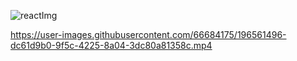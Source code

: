 

![reactImg](https://user-images.githubusercontent.com/66684175/229859286-a5aba6b9-06a4-4379-9dde-70ac049317fd.PNG)


https://user-images.githubusercontent.com/66684175/196561496-dc61d9b0-9f5c-4225-8a04-3dc80a81358c.mp4


